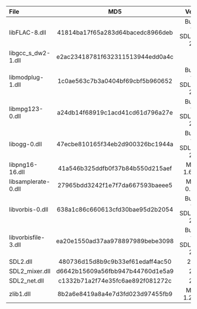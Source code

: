 | File                |               MD5                |            Version            |
|:--------------------|:--------------------------------:|:-----------------------------:|
| libFLAC-8.dll       | 41814ba17f65a283d64bacedc8966deb | Bundled with SDL2_mixer 2.0.4 |
| libgcc_s_dw2-1.dll  | e2ac23418781f632311513944edd0a4c |              ???              |
| libmodplug-1.dll    | 1c0ae563c7b3a0404bf69cbf5b960652 | Bundled with SDL2_mixer 2.0.4 |
| libmpg123-0.dll     | a24db14f68919c1acd41cd61d796a27e | Bundled with SDL2_mixer 2.0.4 |
| libogg-0.dll        | 47ecbe810165f34eb2d900326bc1944a | Bundled with SDL2_mixer 2.0.4 |
| libpng16-16.dll     | 41a546b325ddfb0f37b84b550d215aef |        MSYS2 1.6.37-6         |
| libsamplerate-0.dll | 27965bdd3242f1e7f7da667593baeee5 |         MSYS2 0.1.9-1         |
| libvorbis-0.dll     | 638a1c86c660613cfd30bae95d2b2054 | Bundled with SDL2_mixer 2.0.4 |
| libvorbisfile-3.dll | ea20e1550ad37aa978897989bebe3098 | Bundled with SDL2_mixer 2.0.4 |
| SDL2.dll            | 480736d15d8b9c9b33ef61edaff4ac50 |            2.0.18             |
| SDL2_mixer.dll      | d6642b15609a56fbb947b44760d1e5a9 |             2.0.4             |
| SDL2_net.dll        | c1332b71a2f74e35fc6ae892f081272c |             2.0.1             |
| zlib1.dll           | 8b2a6e8419a8a4e7d3fd023d97455fb9 |        MSYS2 1.2.11-9         |